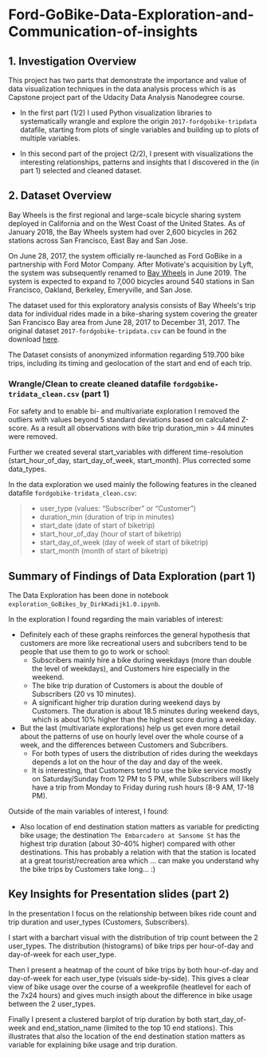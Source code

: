 # Ford-GoBike-Data-Exploration-and-Communication-of-insights

## 1. Investigation Overview

This project has two parts that demonstrate the importance and value of data visualization techniques in the data analysis process which is as Capstone project part of the Udacity Data Analysis Nanodegree course.

- In the first part (1/2) I used Python visualization libraries to systematically wrangle and explore the origin `2017-fordgobike-tripdata` datafile, starting from plots of single variables and building up to plots of multiple variables.

- In this second part of the project (2/2), I present with visualizations the interesting relationships, patterns and insights that I discovered in the (in part 1) selected and cleaned dataset.



## 2. Dataset Overview

Bay Wheels is the first regional and large-scale bicycle sharing system deployed in California and on the West Coast of the United States. As of January 2018, the Bay Wheels system had over 2,600 bicycles in 262 stations across San Francisco, East Bay and San Jose. 

On June 28, 2017, the system officially re-launched as Ford GoBike in a partnership with Ford Motor Company. After Motivate's acquisition by Lyft, the system was subsequently renamed to [Bay Wheels](https://www.lyft.com/bikes/bay-wheels) in June 2019.  The system is expected to expand to 7,000 bicycles around 540 stations in San Francisco, Oakland, Berkeley, Emeryville, and San Jose.

The dataset used for this exploratory analysis consists of Bay Wheels's trip data for individual rides made in a bike-sharing system covering the greater San Francisco Bay area from June 28, 2017 to December 31, 2017. The original dataset `2017-fordgobike-tripdata.csv` can be found in the download [here](https://www.lyft.com/bikes/bay-wheels/system-data).

The Dataset consists of anonymized information regarding 519.700 bike trips, including its timing and geolocation of the start and end of each trip. 


### Wrangle/Clean to create cleaned datafile `fordgobike-tridata_clean.csv` (part 1)

For safety and to enable bi- and multivariate exploration I removed the outliers with values beyond 5 standard deviations based on calculated Z-score. 
As a result all observations with bike trip duration_min > 44 minutes were removed. 

Further we created several start_variables with different time-resolution (start_hour_of_day, start_day_of_week, start_month). Plus corrected some data_types.

In the data exploration we used mainly the following features in the cleaned datafile `fordgobike-tridata_clean.csv`:

>- user_type (values: “Subscriber” or “Customer”)
>- duration_min (duration of trip in minutes) 
>- start_date  (date of start of biketrip) 
>- start_hour_of_day  (hour of start of biketrip) 
>- start_day_of_week  (day of week of start of biketrip) 
>- start_month  (month of start of biketrip) 



## Summary of Findings of Data Exploration (part 1)

The Data Exploration has been done in notebook `exploration_GoBikes_by_DirkKadijk1.0.ipynb`.

In the exploration I found regarding the main variables of interest:
- Definitely each of these graphs reinforces the general hypothesis that customers are more like recreational users and subcribers tend to be people that use them to go to work or school:
  - Subscribers mainly hire a bike during weekdays (more than double the level of weekdays), and Customers hire especially in the weekend.
  - The bike trip duration of Customers is about the double of Subscribers (20 vs 10 minutes).
  - A significant higher trip duration during weekend days by Customers. The duration is about 18.5 minutes during weekend days, which is about 10% higher than the highest score during a weekday.
- But the last (multivariate explorations) help us get even more detail about the patterns of use on hourly level over the whole course of a week, and the differences between Customers and Subcribers.
  - For both types of users the distribution of rides during the weekdays depends a lot on the hour of the day and day of the week. 
  - It is interesting, that Customers tend to use the bike service mostly on Saturday/Sunday from 12 PM to 5 PM, while Subscribers will likely have a trip from Monday to Friday during rush hours (8-9 AM, 17-18 PM).

Outside of the main variables of interest, I found:
- Also location of end destination station matters as variable for predicting bike usage; the destination `The Embarcadero at Sansome St` has the highest trip duration (about 30-40% higher) compared with other destinations. This has probably a relation with that the station is located at a great tourist/recreation area which ... can make you understand why the bike trips by Customers take long... :)



## Key Insights for Presentation slides (part 2)

In the presentation I focus on the relationship between bikes ride count and trip duration and user_types (Customers, Subscribers).

I start with a barchart visual with the distribution of trip count between the 2 user_types. 
The distribution (histograms) of bike trips per hour-of-day and day-of-week for each user_type.

Then I present a heatmap of the count of bike trips by both hour-of-day and day-of-week for each user_type (visuals side-by-side). This gives a clear view of bike usage over the course of a weekprofile (heatlevel for each of the 7x24 hours) and gives much insigth about the difference in bike usage between the 2 user_types.

Finally I present a clustered barplot of trip duration by both start_day_of-week and end_station_name (limited to the top 10 end stations). This illustrates that also the location of the end destination station matters as variable for explaining bike usage and trip duration.


